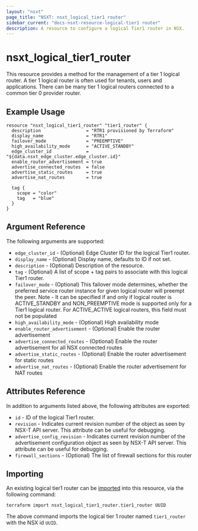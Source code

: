 ```yaml
---
layout: "nsxt"
page_title: "NSXT: nsxt_logical_tier1 router"
sidebar_current: "docs-nsxt-resource-logical-tier1 router"
description: A resource to configure a logical Tier1 router in NSX.
---
```


# nsxt_logical_tier1_router

This resource provides a method for the management of a tier 1 logical router. A tier 1 logical router is often used for tenants, users and applications. There can be many tier 1 logical routers connected to a common tier 0 provider router.

## Example Usage

```hcl
resource "nsxt_logical_tier1_router" "tier1_router" {
  description                 = "RTR1 provisioned by Terraform"
  display_name                = "RTR1"
  failover_mode               = "PREEMPTIVE"
  high_availability_mode      = "ACTIVE_STANDBY"
  edge_cluster_id             = "${data.nsxt_edge_cluster.edge_cluster.id}"
  enable_router_advertisement = true
  advertise_connected_routes  = false
  advertise_static_routes     = true
  advertise_nat_routes        = true

  tag {
    scope = "color"
    tag   = "blue"
  }
}
```

## Argument Reference

The following arguments are supported:

* `edge_cluster_id` - (Optional) Edge Cluster ID for the logical Tier1 router.
* `display_name` - (Optional) Display name, defaults to ID if not set.
* `description` - (Optional) Description of the resource.
* `tag` - (Optional) A list of scope + tag pairs to associate with this logical Tier1 router.
* `failover_mode` - (Optional) This failover mode determines, whether the preferred service router instance for given logical router will preempt the peer. Note - It can be specified if and only if logical router is ACTIVE_STANDBY and NON_PREEMPTIVE mode is supported only for a Tier1 logical router. For ACTIVE_ACTIVE logical routers, this field must not be populated
* `high_availability_mode` - (Optional) High availability mode
* `enable_router_advertisement` - (Optional) Enable the router advertisement
* `advertise_connected_routes` - (Optional) Enable the router advertisement for all NSX connected routes
* `advertise_static_routes` - (Optional) Enable the router advertisement for static routes
* `advertise_nat_routes` - (Optional) Enable the router advertisement for NAT routes

## Attributes Reference

In addition to arguments listed above, the following attributes are exported:

* `id` - ID of the logical Tier1 router.
* `revision` - Indicates current revision number of the object as seen by NSX-T API server. This attribute can be useful for debugging.
* `advertise_config_revision` - Indicates current revision number of the advertisement configuration object as seen by NSX-T API server. This attribute can be useful for debugging.
* `firewall_sections` - (Optional) The list of firewall sections for this router

## Importing

An existing logical tier1 router can be [imported][docs-import] into this resource, via the following command:

[docs-import]: /docs/import/index.html

```
terraform import nsxt_logical_tier1_router.tier1_router UUID
```

The above command imports the logical tier 1 router named `tier1_router` with the NSX id `UUID`.
